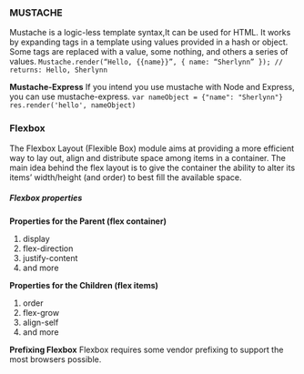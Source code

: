 ### MUSTACHE
Mustache is a logic-less template syntax,It can be used for HTML.
It works by expanding tags in a template using values provided in a hash or object.
Some tags are replaced with a value, some nothing, and others a series of values.
`Mustache.render(“Hello, {{name}}”, { name: “Sherlynn” });
// returns: Hello, Sherlynn`

**Mustache-Express**
If you intend you use mustache with Node and Express, you can use mustache-express.
`var nameObject = {"name": "Sherlynn"}
res.render('hello', nameObject)`
### Flexbox
The Flexbox Layout (Flexible Box) module aims at providing a more efficient way to lay out, align and distribute space among items in a container.
The main idea behind the flex layout is to give the container the ability to alter its items’ width/height (and order) to best fill the available space.
##### Flexbox properties
**Properties for the Parent
(flex container)**
1. display
2. flex-direction
3. justify-content
4. and more
 
**Properties for the Children
(flex items)**
1. order
2. flex-grow
3. align-self
4. and more

**Prefixing Flexbox**
Flexbox requires some vendor prefixing to support the most browsers possible.

